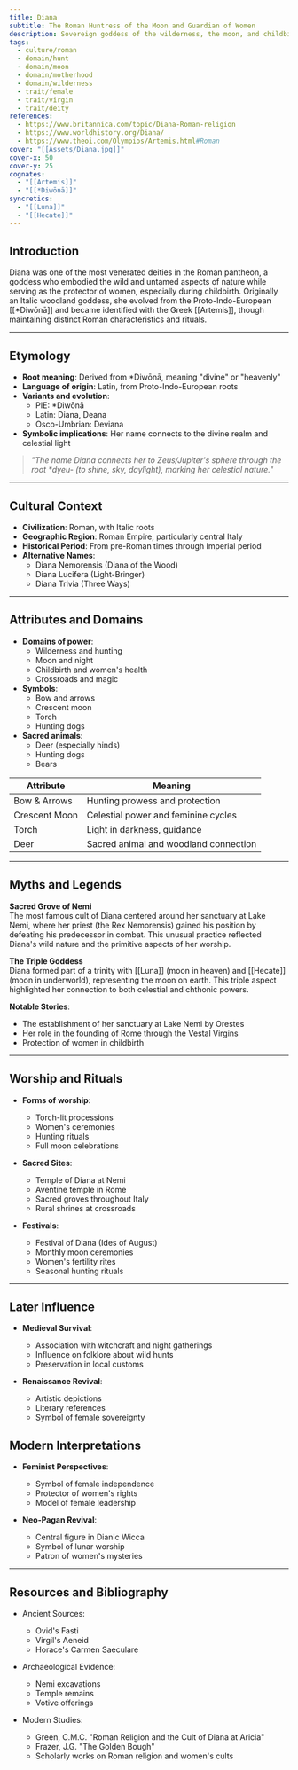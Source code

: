 ```yaml
---
title: Diana
subtitle: The Roman Huntress of the Moon and Guardian of Women
description: Sovereign goddess of the wilderness, the moon, and childbirth, who watches over women and rules the untamed realms of nature
tags:
  - culture/roman
  - domain/hunt
  - domain/moon
  - domain/motherhood
  - domain/wilderness
  - trait/female
  - trait/virgin
  - trait/deity
references:
  - https://www.britannica.com/topic/Diana-Roman-religion
  - https://www.worldhistory.org/Diana/
  - https://www.theoi.com/Olympios/Artemis.html#Roman
cover: "[[Assets/Diana.jpg]]"
cover-x: 50
cover-y: 25
cognates:
  - "[[Artemis]]"
  - "[[*Diwōnā]]"
syncretics:
  - "[[Luna]]"
  - "[[Hecate]]"
---
```

## Introduction
Diana was one of the most venerated deities in the Roman pantheon, a goddess who embodied the wild and untamed aspects of nature while serving as the protector of women, especially during childbirth. Originally an Italic woodland goddess, she evolved from the Proto-Indo-European [[*Diwōnā]] and became identified with the Greek [[Artemis]], though maintaining distinct Roman characteristics and rituals.

---

## Etymology

- **Root meaning**: Derived from *Diwōnā, meaning "divine" or "heavenly"
- **Language of origin**: Latin, from Proto-Indo-European roots
- **Variants and evolution**:
  - PIE: *Diwōnā
  - Latin: Diana, Deana
  - Osco-Umbrian: Deviana
- **Symbolic implications**: Her name connects to the divine realm and celestial light

> _"The name Diana connects her to Zeus/Jupiter's sphere through the root *dyeu- (to shine, sky, daylight), marking her celestial nature."_

---

## Cultural Context

- **Civilization**: Roman, with Italic roots
- **Geographic Region**: Roman Empire, particularly central Italy
- **Historical Period**: From pre-Roman times through Imperial period
- **Alternative Names**:
  - Diana Nemorensis (Diana of the Wood)
  - Diana Lucifera (Light-Bringer)
  - Diana Trivia (Three Ways)

---

## Attributes and Domains

- **Domains of power**: 
  - Wilderness and hunting
  - Moon and night
  - Childbirth and women's health
  - Crossroads and magic
- **Symbols**: 
  - Bow and arrows
  - Crescent moon
  - Torch
  - Hunting dogs
- **Sacred animals**: 
  - Deer (especially hinds)
  - Hunting dogs
  - Bears

| Attribute | Meaning |
|-----------|----------|
| Bow & Arrows | Hunting prowess and protection |
| Crescent Moon | Celestial power and feminine cycles |
| Torch | Light in darkness, guidance |
| Deer | Sacred animal and woodland connection |

---

## Myths and Legends

**Sacred Grove of Nemi**  
The most famous cult of Diana centered around her sanctuary at Lake Nemi, where her priest (the Rex Nemorensis) gained his position by defeating his predecessor in combat. This unusual practice reflected Diana's wild nature and the primitive aspects of her worship.

**The Triple Goddess**  
Diana formed part of a trinity with [[Luna]] (moon in heaven) and [[Hecate]] (moon in underworld), representing the moon on earth. This triple aspect highlighted her connection to both celestial and chthonic powers.

**Notable Stories**:
- The establishment of her sanctuary at Lake Nemi by Orestes
- Her role in the founding of Rome through the Vestal Virgins
- Protection of women in childbirth

---

## Worship and Rituals

- **Forms of worship**: 
  - Torch-lit processions
  - Women's ceremonies
  - Hunting rituals
  - Full moon celebrations

- **Sacred Sites**:
  - Temple of Diana at Nemi
  - Aventine temple in Rome
  - Sacred groves throughout Italy
  - Rural shrines at crossroads

- **Festivals**:
  - Festival of Diana (Ides of August)
  - Monthly moon ceremonies
  - Women's fertility rites
  - Seasonal hunting rituals

---

## Later Influence

- **Medieval Survival**:
  - Association with witchcraft and night gatherings
  - Influence on folklore about wild hunts
  - Preservation in local customs

- **Renaissance Revival**:
  - Artistic depictions
  - Literary references
  - Symbol of female sovereignty

## Modern Interpretations

- **Feminist Perspectives**:
  - Symbol of female independence
  - Protector of women's rights
  - Model of female leadership

- **Neo-Pagan Revival**:
  - Central figure in Dianic Wicca
  - Symbol of lunar worship
  - Patron of women's mysteries

---

## Resources and Bibliography

- Ancient Sources:
  - Ovid's Fasti
  - Virgil's Aeneid
  - Horace's Carmen Saeculare
  
- Archaeological Evidence:
  - Nemi excavations
  - Temple remains
  - Votive offerings
  
- Modern Studies:
  - Green, C.M.C. "Roman Religion and the Cult of Diana at Aricia"
  - Frazer, J.G. "The Golden Bough"
  - Scholarly works on Roman religion and women's cults